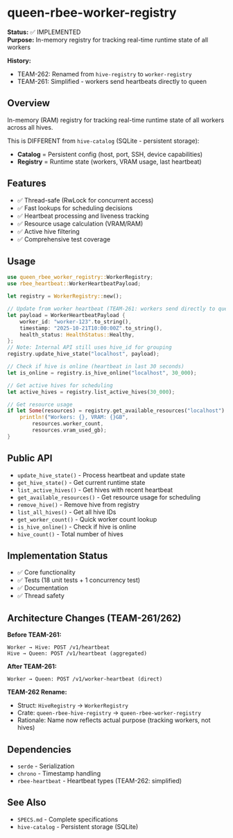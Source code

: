 # queen-rbee-worker-registry

**Status:** ✅ IMPLEMENTED  
**Purpose:** In-memory registry for tracking real-time runtime state of all workers

**History:**
- TEAM-262: Renamed from `hive-registry` to `worker-registry`
- TEAM-261: Simplified - workers send heartbeats directly to queen

## Overview

In-memory (RAM) registry for tracking real-time runtime state of all workers across all hives.

This is DIFFERENT from `hive-catalog` (SQLite - persistent storage):
- **Catalog** = Persistent config (host, port, SSH, device capabilities)
- **Registry** = Runtime state (workers, VRAM usage, last heartbeat)

## Features

- ✅ Thread-safe (RwLock for concurrent access)
- ✅ Fast lookups for scheduling decisions
- ✅ Heartbeat processing and liveness tracking
- ✅ Resource usage calculation (VRAM/RAM)
- ✅ Active hive filtering
- ✅ Comprehensive test coverage

## Usage

```rust
use queen_rbee_worker_registry::WorkerRegistry;
use rbee_heartbeat::WorkerHeartbeatPayload;

let registry = WorkerRegistry::new();

// Update from worker heartbeat (TEAM-261: workers send directly to queen)
let payload = WorkerHeartbeatPayload {
    worker_id: "worker-123".to_string(),
    timestamp: "2025-10-21T10:00:00Z".to_string(),
    health_status: HealthStatus::Healthy,
};
// Note: Internal API still uses hive_id for grouping
registry.update_hive_state("localhost", payload);

// Check if hive is online (heartbeat in last 30 seconds)
let is_online = registry.is_hive_online("localhost", 30_000);

// Get active hives for scheduling
let active_hives = registry.list_active_hives(30_000);

// Get resource usage
if let Some(resources) = registry.get_available_resources("localhost") {
    println!("Workers: {}, VRAM: {}GB", 
        resources.worker_count, 
        resources.vram_used_gb);
}
```

## Public API

- `update_hive_state()` - Process heartbeat and update state
- `get_hive_state()` - Get current runtime state
- `list_active_hives()` - Get hives with recent heartbeat
- `get_available_resources()` - Get resource usage for scheduling
- `remove_hive()` - Remove hive from registry
- `list_all_hives()` - Get all hive IDs
- `get_worker_count()` - Quick worker count lookup
- `is_hive_online()` - Check if hive is online
- `hive_count()` - Total number of hives

## Implementation Status

- ✅ Core functionality
- ✅ Tests (18 unit tests + 1 concurrency test)
- ✅ Documentation
- ✅ Thread safety

## Architecture Changes (TEAM-261/262)

**Before TEAM-261:**
```
Worker → Hive: POST /v1/heartbeat
Hive → Queen: POST /v1/heartbeat (aggregated)
```

**After TEAM-261:**
```
Worker → Queen: POST /v1/worker-heartbeat (direct)
```

**TEAM-262 Rename:**
- Struct: `HiveRegistry` → `WorkerRegistry`
- Crate: `queen-rbee-hive-registry` → `queen-rbee-worker-registry`
- Rationale: Name now reflects actual purpose (tracking workers, not hives)

## Dependencies

- `serde` - Serialization
- `chrono` - Timestamp handling
- `rbee-heartbeat` - Heartbeat types (TEAM-262: simplified)

## See Also

- `SPECS.md` - Complete specifications
- `hive-catalog` - Persistent storage (SQLite)
